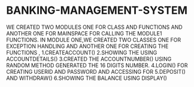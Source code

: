 # BANKING-MANAGEMENT-SYSTEM
WE CREATED TWO MODULES ONE FOR CLASS AND FUNCTIONS AND ANOTHER ONE FOR MAINSPACE FOR CALLING THE MODULE1 FUNCTIONS. IN MODULE ONE,WE CREATED TWO CLASSES ONE FOR EXCEPTION HANDLING AND ANOTHER ONE FOR CREATING THE FUNCTIONS , 1.CREATEACCOUNT() 2.SHOWING THE USING ACCOUNTDETAILS() 3.CREATED THE ACCOUNTNUMBER() USING RANDOM METHOD GENERATED THE 16 DIGITS NUMBER. 4.LOGIN() FOR CREATING USERID AND PASSWORD AND ACCESSING FOR 5.DEPOSIT() AND WITHDRAW() 6.SHOWING THE BALANCE USING DISPLAY()
